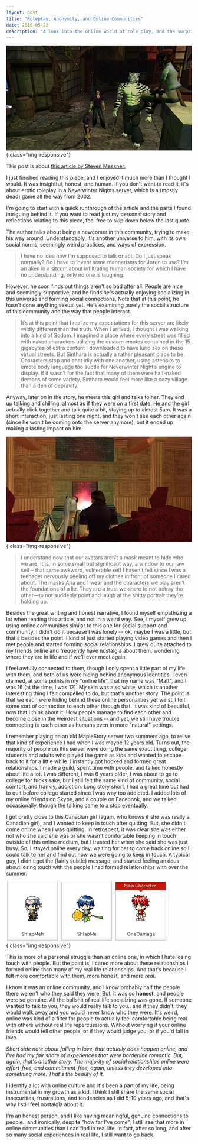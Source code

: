 ```yaml
---
layout: post
title: "Roleplay, Anonymity, and Online Communities"
date: 2016-05-22
description: "A look into the online world of role play, and the surprising camaraderie that forms within these communities."
---
```

![Neverwinter-Nights-Roleplay-Screenshot](/resources/images/05-27-2016/nwneroticheader.jpg){:class="img-responsive"}

This post is about <a href="https://www.rockpapershotgun.com/2016/05/26/neverwinter-nights-erotic-server/">this article by Steven Messner:</a>

I just finished reading this piece, and I enjoyed it much more than I thought I would. It was insightful, honest, and human. If you don't want to read it, it's about erotic roleplay in a Neverwinter Nights server, which is a (mostly dead) game all the way from 2002.

I'm going to start with a quick runthrough of the article and the parts I found intriguing behind it. If you want to read just my personal story and reflections relating to this piece, feel free to skip down below the last quote.

The author talks about being a newcomer in this community, trying to make his way around. Understandably, it's another universe to him, with its own social norms, seemingly weird practices, and ways of expression.

> I have no idea how I’m supposed to talk or act. Do I just speak normally? Do I have to invent some mannerisms for Joren to use? I’m an alien in a sitcom about infiltrating human society for which I have no understanding, only no one is laughing.

However, he soon finds out things aren't so bad after all. People are nice and seemingly supportive, and he finds he's actually enjoying socializing in this universe and forming social connections. Note that at this point, he hasn't done anything sexual yet. He's examining purely the social structure of this community and the way that people interact.

> It’s at this point that I realize my expectations for this server are likely wildly different than the truth. When I arrived, I thought I was walking into a kind of Sodom. I imagined a place where every street was filled with naked characters utilizing the custom emotes contained in the 15 gigabytes of extra content I downloaded to have lurid sex on these virtual streets. But Sinthara is actually a rather pleasant place to be. Characters stop and chat idly with one another, using asterisks to emote body language too subtle for Neverwinter Night’s engine to display. If it wasn’t for the fact that many of them were half-naked demons of some variety, Sinthara would feel more like a cozy village than a den of depravity.

Anyway, later on in the story, he meets this girl and talks to her. They end up talking and chilling, almost as if they were on a first date. He and the girl actually click together and talk quite a bit, staying up to almost 5am. It was a short interaction, just lasting one night, and they won't see each other again (since he won't be coming onto the server anymore), but it ended up making a lasting impact on him.

![Online Romance Fireside](/resources/images/05-27-2016/fireside_girl.jpg){:class="img-responsive"}

> I understand now that our avatars aren’t a mask meant to hide who we are. It is, in some small but significant way, a window to our raw self – that same awkward, vulnerable self I haven’t felt since I was a teenager nervously peeling off my clothes in front of someone I cared about. The masks Aria and I wear and the characters we play aren’t the foundations of a lie. They are a trust we share to not betray the other—to not suddenly point and laugh at the shitty portrait they’re holding up.

Besides the great writing and honest narrative, I found myself empathizing a lot when reading this article, and not in a weird way. See, I myself grew up using online communities similar to this one for social support and community. I didn't do it because I was lonely -- ok, maybe I was a little, but that's besides the point. I kind of just started playing video games and then I met people and started forming social relationships. I grew quite attached to my friends online and frequently have nostalgia about them, wondering where they are in life and if we'll ever meet again.

I feel awfully connected to them, though I only spent a little part of my life with them, and both of us were hiding behind anonymous identities. I even claimed, at some points in my "online life", that my name was "Matt", and I was 16 (at the time, I was 12). My skin was also white, which is another interesting thing I felt compelled to do, but that's another story. The point is that we each were hiding behind these online personalities yet we still felt some sort of connection to each other through that. It was kind of beautiful, now that I think about it. How people manage to find each other and become close in the weirdest situations -- and yet, we still have trouble connecting to each other as humans even in more "natural" settings.

I remember playing on an old MapleStory server two summers ago, to relive that kind of experience I had when I was maybe 12 years old. Turns out, the majority of people on this server were doing the same exact thing, college students and adults who played the game as kids and wanted to escape back to it for a little while. I instantly got hooked and formed great relationships. I made a guild, spent time with people, and talked honestly about life a lot. I was different, I was 6 years older, I was about to go to college for fucks sake, but I still felt the same kind of community, social comfort, and frankly, addiction. Long story short, I had a great time but had to quit before college started since I was way too addicted. I added lots of my online friends on Skype, and a couple on Facebook, and we talked occasionally, though the talking came to a stop eventually.

I got pretty close to this Canadian girl (again, who knows if she was really a Canadian girl), and I wanted to keep in touch after quitting. But, she didn't come online when I was quitting. In retrospect, it was clear she was either not who she said she was or she wasn't comfortable keeping in touch outside of this online medium, but I trusted her when she said she was just busy. So, I stayed online every day, waiting for her to come back online so I could talk to her and find out how we were going to keep in touch. A typical guy, I didn't get the (fairly subtle) message, and started feeling anxious about losing touch with the people I had formed relationships with over the summer.

![My Old MapleStory Characters](/resources/images/05-27-2016/maple_characters.JPG){:class="img-responsive"}

This is more of a personal struggle than an online one, in which I hate losing touch with people. But the point is, I cared more about these relationships I formed online than many of my real life relationships. And that's because I felt more comfortable with them, more honest, and more *real*.

I know it was an online community, and I know probably half the people there weren't who they said they were. But, it was so **honest**, and people were so genuine. All the bullshit of real life socializing was gone. If someone wanted to talk to you, they would really talk to you.. and if they didn't, they would walk away and you would never know who they were. It's weird, online was kind of a filter for people to actually feel comfortable being real with others without real life repercussions. Without worrying if your online friends would tell other people, or if they would judge you, or if you'd fall in love.

*Short side note about falling in love, that actually does happen online, and I've had my fair share of experiences that were borderline romantic. But, again, that's another story. The majority of social relationships online were effort-free, and commitment-free, again, unless they developed into something more. That's the beauty of it.*

I identify a lot with online culture and it's been a part of my life, being instrumental in my growth as a kid. I think I still share the same social insecurities, frustrations, and tendencies as I did 5-10 years ago, and that's why I still feel nostalgia about it.

I'm an honest person, and I like having meaningful, genuine connections to people.. and ironically, despite "how far I've come", I still see that more in online communities than I can find in real life. In fact, after so long, and after so many social experiences in real life, I still want to go back.
